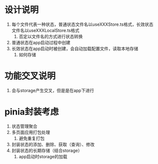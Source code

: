 # 设计说明
  1. 每个文件代表一种状态，普通状态文件名以useXXXStore.ts格式，长效状态文件名以useXXXLocalStore.ts格式
     1. 否定以文件名的方式进行状态转换
  2. 普通状态在app启动过程中创建
  3. 长效状态在app启动时被创建，会自动加载配置文件，读取本地存储
     1. 如何存储


# 功能交叉说明
  1. 会与storage产生交叉，但是是在app下进行

# pinia封装考虑
  1. 状态管理聚合
  2. 多页面应用打包处理
     1. 避免重复打包
  3. 封装状态的添加、删除、获取（查询）、修改
  4. 封装状态的长期存储（结合storage）
     1. app启动时storage的加载
